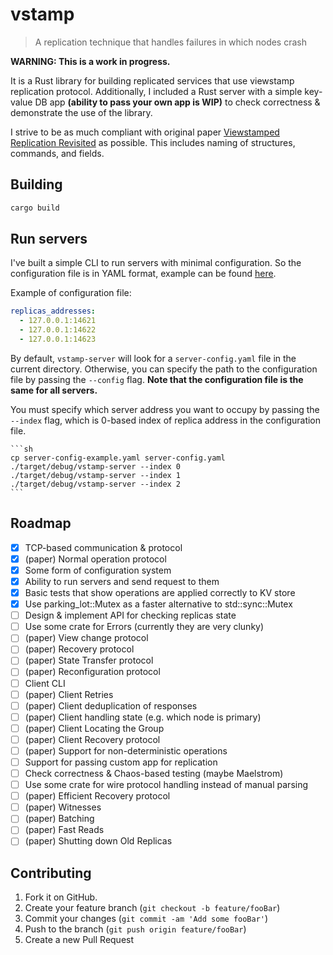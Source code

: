 # vstamp
> A replication technique that handles failures in which nodes crash

**WARNING: This is a work in progress.**

It is a Rust library for building replicated services that use viewstamp replication protocol.
Additionally, I included a Rust server with a simple key-value DB app **(ability to pass your own app is WIP)** to check correctness & demonstrate the use of the library.

I strive to be as much compliant with original paper [Viewstamped Replication Revisited](https://pmg.csail.mit.edu/papers/vr-revisited.pdf) as possible.
This includes naming of structures, commands, and fields.

## Building

```sh
cargo build
```

## Run servers

I've built a simple CLI to run servers with minimal configuration.
So the configuration file is in YAML format, example can be found [here](server-config-example.yaml).

Example of configuration file:

```yaml
replicas_addresses:
  - 127.0.0.1:14621
  - 127.0.0.1:14622
  - 127.0.0.1:14623
```

By default, `vstamp-server` will look for a `server-config.yaml` file in the current directory.
Otherwise, you can specify the path to the configuration file by passing the `--config` flag.
**Note that the configuration file is the same for all servers.**

You must specify which server address you want to occupy by passing the `--index` flag, which is 0-based index of replica address in the configuration file.
    
    ```sh
    cp server-config-example.yaml server-config.yaml
    ./target/debug/vstamp-server --index 0
    ./target/debug/vstamp-server --index 1
    ./target/debug/vstamp-server --index 2
    ```

## Roadmap

- [x] TCP-based communication & protocol
- [x] (paper) Normal operation protocol
- [x] Some form of configuration system
- [x] Ability to run servers and send request to them
- [x] Basic tests that show operations are applied correctly to KV store
- [x] Use parking_lot::Mutex as a faster alternative to std::sync::Mutex
- [ ] Design & implement API for checking replicas state
- [ ] Use some crate for Errors (currently they are very clunky)
- [ ] (paper) View change protocol
- [ ] (paper) Recovery protocol
- [ ] (paper) State Transfer protocol
- [ ] (paper) Reconfiguration protocol
- [ ] Client CLI
- [ ] (paper) Client Retries
- [ ] (paper) Client deduplication of responses
- [ ] (paper) Client handling state (e.g. which node is primary)
- [ ] (paper) Client Locating the Group
- [ ] (paper) Client Recovery protocol
- [ ] (paper) Support for non-deterministic operations
- [ ] Support for passing custom app for replication
- [ ] Check correctness & Chaos-based testing (maybe Maelstrom)
- [ ] Use some crate for wire protocol handling instead of manual parsing
- [ ] (paper) Efficient Recovery protocol
- [ ] (paper) Witnesses
- [ ] (paper) Batching
- [ ] (paper) Fast Reads
- [ ] (paper) Shutting down Old Replicas

## Contributing

1. Fork it on GitHub.
2. Create your feature branch (`git checkout -b feature/fooBar`)
3. Commit your changes (`git commit -am 'Add some fooBar'`)
4. Push to the branch (`git push origin feature/fooBar`)
5. Create a new Pull Request
